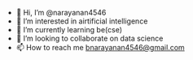 - 👋 Hi, I’m @narayanan4546
- 👀 I’m interested in airtificial intelligence
- 🌱 I’m currently learning be(cse)
- 💞️ I’m looking to collaborate on data science
- 📫 How to reach me bnarayanan4546@gmail.com

<!---
narayanan4546/narayanan4546 is a ✨ special ✨ repository because its `README.md` (this file) appears on your GitHub profile.
You can click the Preview link to take a look at your changes.
--->
